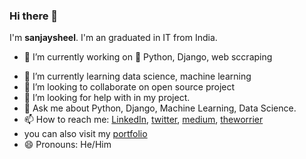 ### Hi there 👋

I'm **sanjaysheel**. I'm an graduated in IT from India.

- 🔭 I’m currently working on  :snake:  Python, Django, web sccraping
* 🌱 I’m currently learning data science, machine learning
* 👯 I’m looking to collaborate on open source project
* 🤔 I’m looking for help with in my project.
* 💬 Ask me about Python, Django, Machine Learning, Data Science.
* 📫 How to reach me: [LinkedIn](https://www.linkedin.com/in/sanjaysheel8/), [twitter](https://twitter.com/sanjaysheel5), [medium](https://medium.com/@sanjaysheel1997), [theworrier](https://github.com/theworrier)
* you can also visit my [portfolio](https://sanjaysheel.github.io/)
* 😄 Pronouns: He/Him 


